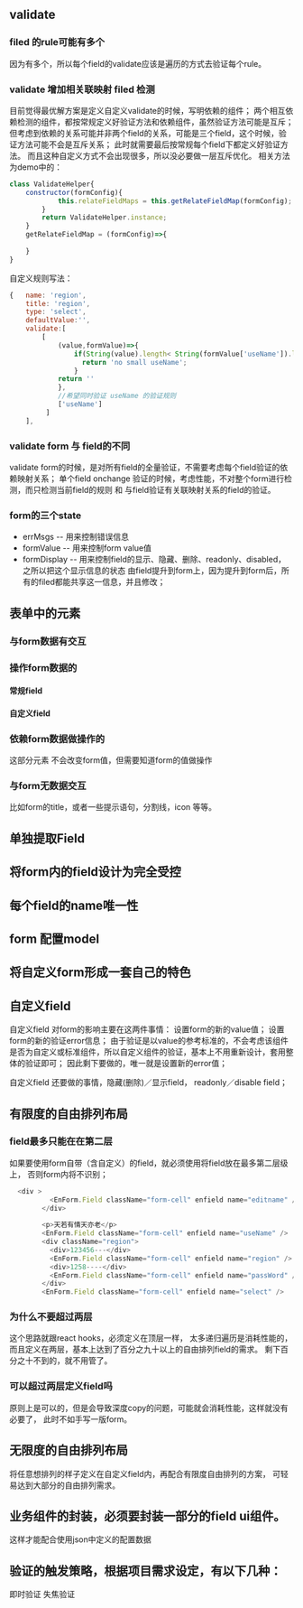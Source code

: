 ## validate
### filed 的rule可能有多个
因为有多个，所以每个field的validate应该是遍历的方式去验证每个rule。
### validate 增加相关联映射 filed 检测
目前觉得最优解方案是定义自定义validate的时候，写明依赖的组件；
两个相互依赖检测的组件，都按常规定义好验证方法和依赖组件，虽然验证方法可能是互斥；
但考虑到依赖的关系可能并非两个field的关系，可能是三个field，这个时候，验证方法可能不会是互斥关系；
此时就需要最后按常规每个field下都定义好验证方法。
而且这种自定义方式不会出现很多，所以没必要做一层互斥优化。
相关方法为demo中的：
```js
class ValidateHelper{
    constructor(formConfig){
            this.relateFieldMaps = this.getRelateFieldMap(formConfig);
        }
        return ValidateHelper.instance;
    }
    getRelateFieldMap = (formConfig)=>{
  
    }
}
```
自定义规则写法：
```js
{   name: 'region',
    title: 'region',
    type: 'select',
    defaultValue:'',
    validate:[
        [
            (value,formValue)=>{
                if(String(value).length< String(formValue['useName']).length){
                  return 'no small useName';
                }
            return ''
            }, 
            //希望同时验证 useName 的验证规则
            ['useName']
         ]
    ],
```

### validate form 与 field的不同
validate form的时候，是对所有field的全量验证，不需要考虑每个field验证的依赖映射关系；
单个field onchange 验证的时候，考虑性能，不对整个form进行检测，而只检测当前field的规则 和 与field验证有关联映射关系的field的验证。

### form的三个state
- errMsgs -- 用来控制错误信息
- formValue  -- 用来控制form value值
- formDisplay  -- 用来控制field的显示、隐藏、删除、readonly、disabled，之所以把这个显示信息的状态
由field提升到form上，因为提升到form后，所有的filed都能共享这一信息，并且修改；

## 表单中的元素
### 与form数据有交互
### 操作form数据的
#### 常规field
#### 自定义field
### 依赖form数据做操作的
这部分元素 不会改变form值，但需要知道form的值做操作

### 与form无数据交互
比如form的title，或者一些提示语句，分割线，icon 等等。


## 单独提取Field

## 将form内的field设计为完全受控

## 每个field的name唯一性

## form 配置model 

## 将自定义form形成一套自己的特色

## 自定义field
自定义field 对form的影响主要在这两件事情：
设置form的新的value值；
设置form的新的验证error信息；
由于验证是以value的参考标准的，不会考虑该组件是否为自定义或标准组件，所以自定义组件的验证，基本上不用重新设计，套用整体的验证即可；
因此剩下要做的，唯一就是设置新的error值；

自定义field 还要做的事情，隐藏(删除)／显示field， readonly／disable field；

## 有限度的自由排列布局
### field最多只能在在第二层
如果要使用form自带（含自定义）的field，就必须使用将field放在最多第二层级上，
否则form内将不识别；
```js
  <div >
          <EnForm.Field className="form-cell" enfield name="editname" />
        </div>
        
        <p>天若有情天亦老</p>
        <EnForm.Field className="form-cell" enfield name="useName" />
        <div className="region">
          <div>123456---</div>
          <EnForm.Field className="form-cell" enfield name="region" />
          <div>1258----</div>
          <EnForm.Field className="form-cell" enfield name="passWord" />
        </div>
        <EnForm.Field className="form-cell" enfield name="select" />
```
### 为什么不要超过两层
这个思路就跟react hooks，必须定义在顶层一样，
太多递归遍历是消耗性能的，而且定义在两层，基本上达到了百分之九十以上的自由排列field的需求。
剩下百分之十不到的，就不用管了。

### 可以超过两层定义field吗
原则上是可以的，但是会导致深度copy的问题，可能就会消耗性能，这样就没有必要了，
此时不如手写一版form。

## 无限度的自由排列布局
将任意想排列的样子定义在自定义field内，再配合有限度自由排列的方案，
可轻易达到大部分的自由排列需求。



## 业务组件的封装，必须要封装一部分的field ui组件。
这样才能配合使用json中定义的配置数据


## 验证的触发策略，根据项目需求设定，有以下几种：
即时验证
失焦验证
